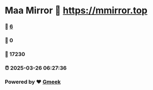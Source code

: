 # Maa Mirror :link: https://mmirror.top 
### :page_facing_up: [6](https://mmirror.top/tag.html) 
### :speech_balloon: 0 
### :hibiscus: 17230 
### :alarm_clock: 2025-03-26 06:27:36 
### Powered by :heart: [Gmeek](https://github.com/Meekdai/Gmeek)
